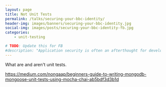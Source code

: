 ```yaml
---
layout: page
title: Not Unit Tests
permalink: /talks/securing-your-bbc-identity/
header-img: images/banners/securing-your-bbc-identity.jpg
social-img: images/posts/securing-your-bbc-identity-fb.jpg
categories:
    - unit-testing

# TODO: Update this for FB
#description: "Application security is often an afterthought for developers, as we concentrate on the next shiny new feature for our projects. In this talk, we’ll highlight the importance of application security and explore some simple and practical ways that we as developers can defend our services from intrusion. "
---
```


What are and aren't unit tests.

https://medium.com/nongaap/beginners-guide-to-writing-mongodb-mongoose-unit-tests-using-mocha-chai-ab5bdf3d3b1d